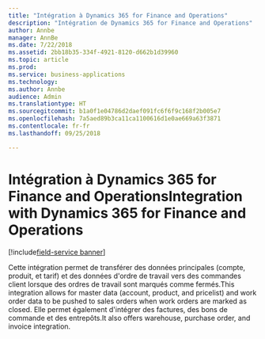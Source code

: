 ```yaml
---
title: "Intégration à Dynamics 365 for Finance and Operations"
description: "Intégration de Dynamics 365 for Finance and Operations"
author: Annbe
manager: AnnBe
ms.date: 7/22/2018
ms.assetid: 2bb18b35-334f-4921-8120-d662b1d39960
ms.topic: article
ms.prod: 
ms.service: business-applications
ms.technology: 
ms.author: Annbe
audience: Admin
ms.translationtype: HT
ms.sourcegitcommit: b1a0f1e04786d2daef091fc6f6f9c168f2b005e7
ms.openlocfilehash: 7a5aed89b3ca11ca1100616d1e0ae669a63f3871
ms.contentlocale: fr-fr
ms.lasthandoff: 09/25/2018

---
```

#  <a name="integration-with-dynamics-365-for-finance-and-operations"></a><span data-ttu-id="7d543-103">Intégration à Dynamics 365 for Finance and Operations</span><span class="sxs-lookup"><span data-stu-id="7d543-103">Integration with Dynamics 365 for Finance and Operations</span></span>

[!include[field-service banner](../../includes/field-service.md)]




<span data-ttu-id="7d543-104">Cette intégration permet de transférer des données principales (compte, produit, et tarif) et des données d'ordre de travail vers des commandes client lorsque des ordres de travail sont marqués comme fermés.</span><span class="sxs-lookup"><span data-stu-id="7d543-104">This integration allows for master data (account, product, and pricelist) and work order data to be pushed to sales orders when work orders are marked as closed.</span></span> <span data-ttu-id="7d543-105">Elle permet également d'intégrer des factures, des bons de commande et des entrepôts.</span><span class="sxs-lookup"><span data-stu-id="7d543-105">It also offers warehouse, purchase order, and invoice integration.</span></span>

